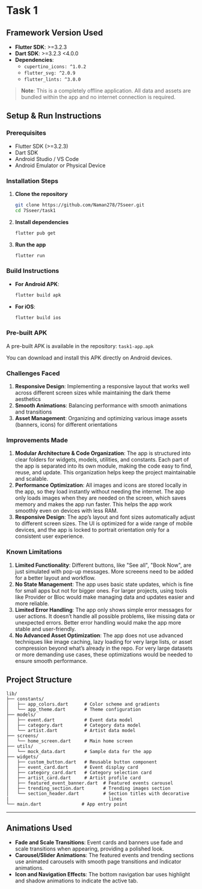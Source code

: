 # Task 1

## Framework Version Used

- **Flutter SDK**: >=3.2.3
- **Dart SDK**: >=3.2.3 <4.0.0
- **Dependencies**:
  - `cupertino_icons: ^1.0.2`
  - `flutter_svg: ^2.0.9`
  - `flutter_lints: ^3.0.0`

> **Note**: This is a completely offline application. All data and assets are bundled within the app and no internet connection is required.

## Setup & Run Instructions

### Prerequisites
- Flutter SDK (>=3.2.3)
- Dart SDK
- Android Studio / VS Code
- Android Emulator or Physical Device

### Installation Steps

1. **Clone the repository**
   ```bash
   git clone https://github.com/Naman278/7Sseer.git
   cd 7Sseer/task1
   ```

2. **Install dependencies**
   ```bash
   flutter pub get
   ```

3. **Run the app**
   ```bash
   flutter run
   ```

### Build Instructions

- **For Android APK**:
  ```bash
  flutter build apk
  ```

- **For iOS**:
  ```bash
  flutter build ios
  ```

### Pre-built APK

A pre-built APK is available in the repository: `task1-app.apk`

You can download and install this APK directly on Android devices.


### Challenges Faced
1. **Responsive Design**: Implementing a responsive layout that works well across different screen sizes while maintaining the dark theme aesthetics
2. **Smooth Animations**: Balancing performance with smooth animations and transitions
3. **Asset Management**: Organizing and optimizing various image assets (banners, icons) for different orientations

### Improvements Made
1. **Modular Architecture & Code Organization**: The app is structured into clear folders for widgets, models, utilities, and constants. Each part of the app is separated into its own module, making the code easy to find, reuse, and update. This organization helps keep the project maintainable and scalable.
2. **Performance Optimization**: All images and icons are stored locally in the app, so they load instantly without needing the internet. The app only loads images when they are needed on the screen, which saves memory and makes the app run faster. This helps the app work smoothly even on devices with less RAM.
3. **Responsive Design**: The app’s layout and font sizes automatically adjust to different screen sizes. The UI is optimized for a wide range of mobile devices, and the app is locked to portrait orientation only for a consistent user experience.

### Known Limitations
1. **Limited Functionality**:  Different buttons, like "See all", "Book Now", are just simulated with pop-up messages. More screeens need to be added for a better layout and workflow.
2. **No State Management**: The app uses basic state updates, which is fine for small apps but not for bigger ones. For larger projects, using tools like Provider or Bloc would make managing data and updates easier and more reliable.
3. **Limited Error Handling**: The app only shows simple error messages for user actions. It doesn’t handle all possible problems, like missing data or unexpected errors. Better error handling would make the app more stable and user-friendly.
1. **No Advanced Asset Optimization**: The app does not use advanced techniques like image caching, lazy loading for very large lists, or asset compression beyond what’s already in the repo. For very large datasets or more demanding use cases, these optimizations would be needed to ensure smooth performance.



## Project Structure

```
lib/
├── constants/
│   ├── app_colors.dart      # Color scheme and gradients
│   └── app_theme.dart       # Theme configuration
├── models/
│   ├── event.dart           # Event data model
│   ├── category.dart        # Category data model
│   └── artist.dart          # Artist data model
├── screens/
│   └── home_screen.dart     # Main home screen
├── utils/
│   └── mock_data.dart       # Sample data for the app
├── widgets/
│   ├── custom_button.dart   # Reusable button component
│   ├── event_card.dart      # Event display card
│   ├── category_card.dart   # Category selection card
│   ├── artist_card.dart     # Artist profile card
│   ├── featured_event_banner.dart  # Featured events carousel
│   ├── trending_section.dart       # Trending images section
│   └── section_header.dart         # Section titles with decorative 
|                                     lines
└── main.dart               # App entry point
```

---

## Animations Used

- **Fade and Scale Transitions**: Event cards and banners use fade and scale transitions when appearing, providing a polished look.
- **Carousel/Slider Animations**: The featured events and trending sections use animated carousels with smooth page transitions and indicator animations.
- **Icon and Navigation Effects**: The bottom navigation bar uses highlight and shadow animations to indicate the active tab.


